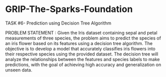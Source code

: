 # GRIP-The-Sparks-Foundation
TASK #6- Prediction using Decision Tree Algorithm 



PROBLEM STATEMENT : Given the Iris dataset containing sepal and petal measurements of three species, the problem aims to predict the species of an iris flower based on its features using a decision tree algorithm. The objective is to develop a model that accurately classifies iris flowers into their respective species using the provided dataset. The decision tree will analyze the relationships between the features and species labels to make predictions, with the goal of achieving high accuracy and generalization on unseen data.
